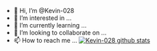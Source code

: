 - 👋 Hi, I’m @Kevin-028
- 👀 I’m interested in ...
- 🌱 I’m currently learning ...
- 💞️ I’m looking to collaborate on ...
- 📫 How to reach me ...
[![Kevin-028 github stats](https://github-readme-stats.vercel.app/api?username=Kevin-028&theme=dark&show_icons=true&count_private=true)](https://github.com/Kevin-028)
